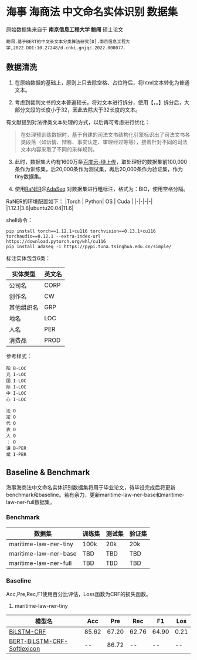 # 海事 海商法 中文命名实体识别 数据集
原始数据集来自于 **南京信息工程大学 鲍闯** 硕士论文
```
鲍闯.基于BERT的中文长文本分类算法研究[D].南京信息工程大学,2022.DOI:10.27248/d.cnki.gnjqc.2022.000077.
```

## 数据清洗

1. 在原始数据的基础上，原则上只去除空格、占位符后，将html文本转化为普通文本。

2. 考虑到裁判文书的文本普遍较长，将对文本进行拆分，使用【，。】拆分后，大部分文段的长度小于32，因此去除大于32长度的文本。

有文献提到对法律类文本处理的方式，以后再可考虑进行优化：
> 在处理预训练数据时，基于自建的司法文书结构化引擎标识出了司法文书各类段落（如诉情、辩称、事实认定、审理经过等等），接着针对不同的司法文本内容采取了不同的采样规则。

3. 此时，数据集大约有1600万条[百度云-待上传](https://github.com/StanleySun233)，取处理好的数据集前100,000条作为训练集，后20,000条作为测试集，再后20,000条作为验证集，作为tiny数据集。

4. 使用[RaNER](https://modelscope.cn/models/iic/nlp_raner_named-entity-recognition_chinese-large-generic/summary)@[AdaSeq](https://github.com/modelscope/AdaSeq) 对数据集进行粗标注，格式为：BIO，使用空格分隔。

RaNER的环境配置如下：
|Torch | Python| OS | Cuda |
|-|-|-|-|
|1.12.1|3.8|ubuntu20.04|11.6|

shell命令：
```shell
pip install torch==1.12.1+cu116 torchvision==0.13.1+cu116 torchaudio==0.12.1 --extra-index-url https://download.pytorch.org/whl/cu116
pip install adaseq -i https://pypi.tuna.tsinghua.edu.cn/simple/
```
标注实体包含6类：

| 实体类型   | 英文名 |
|------------|--------|
| 公司名     | CORP   |
| 创作名     | CW     |
| 其他组织名 | GRP    |
| 地名       | LOC    |
| 人名       | PER    |
| 消费品     | PROD   |

参考样式：
```
阳 B-LOC
光 I-LOC
国 I-LOC
际 I-LOC
中 I-LOC
心 I-LOC

法 O
定 O
代 O
表 O
人 O
： O
谭 B-PER
斌 I-PER
```


## Baseline & Benchmark
海事海商法中文命名实体识别数据集将用于毕业论文，待毕设完成后将更新benchmark和baseline。若有余力，更新maritime-law-ner-base和maritime-law-ner-full数据集。

### Benchmark

|数据集|训练集|测试集|验证集|
|-|-|-|-|
|maritime-law-ner-tiny|100k|20k|20k|
|maritime-law-ner-base|TBD|TBD|TBD|
|maritime-law-ner-full|TBD|TBD|TBD|


### Baseline
Acc,Pre,Rec,F1使用百分比评估，Loss函数为CRF的损失函数。

1. maritime-law-ner-tiny

|模型名|Acc|Pre|Rec|F1|Los|
|-|-|-|-|-|-|
|[BiLSTM-CRF](https://github.com/zjy-ucas/ChineseNER)|85.62|67.20|62.76|64.90|0.21|
|[BERT-BiLSTM-CRF-Softlexicon](https://github.com/DSXiangLi/ChineseNER)|--|86.72|--|--|--|
